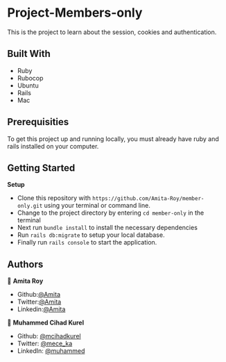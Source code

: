 # Project-Members-only

This is the project to learn about the session, cookies and authentication.

## Built With

-   Ruby
-   Rubocop
-   Ubuntu
-   Rails
-   Mac

## Prerequisities

To get this project up and running locally, you must already have ruby and rails installed on your computer.

## Getting Started

**Setup**

- Clone this repository with ```https://github.com/Amita-Roy/member-only.git``` using your terminal or command line.<br>
- Change to the project directory by entering ```cd member-only``` in the terminal<br>
- Next run ```bundle install``` to install the necessary dependencies<br>
- Run ```rails db:migrate``` to setup your local database.<br>
- Finally run ```rails console``` to start the application.<br>

## Authors

👤 **Amita Roy**

- Github:[@Amita](https://github.com/Amita-Roy)
- Twitter:[@Amita](https://twitter.com/AmitaRoy14)
- Linkedin:[@Amita](https://www.linkedin.com/in/amita-roy-3b823b68/)

👤 **Muhammed Cihad Kurel**

- Github: [@mcihadkurel](https://github.com/mcihadkurel)
- Twitter: [@mece_ka](https://twitter.com/mece_ka)
- LinkedIn: [@muhammed](https://www.linkedin.com/in/muhammed-cihad-8187581a8/)
